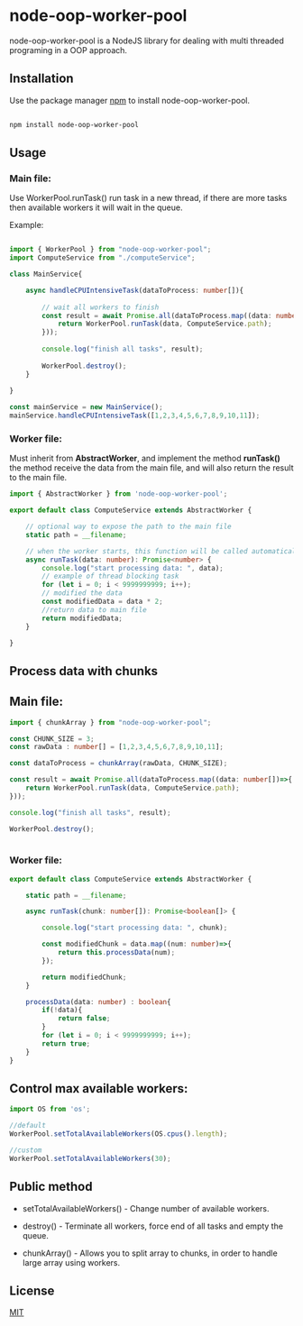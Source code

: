 
  
#  node-oop-worker-pool

node-oop-worker-pool is a NodeJS library for dealing with multi threaded programing in a OOP approach.

##  Installation

Use the package manager [npm](https://www.npmjs.com/package/node-oop-worker-pool) to install node-oop-worker-pool.

```bash

npm install node-oop-worker-pool

```

##  Usage
### Main file:

Use WorkerPool.runTask() run task in a new thread, if there are more tasks then available workers it will wait in the queue.

Example:

```ts

import { WorkerPool } from "node-oop-worker-pool";
import ComputeService from "./computeService";

class MainService{

    async handleCPUIntensiveTask(dataToProcess: number[]){ 
        
        // wait all workers to finish
        const result = await Promise.all(dataToProcess.map((data: number)=>{
            return WorkerPool.runTask(data, ComputeService.path);
        }));
    
        console.log("finish all tasks", result);
    
        WorkerPool.destroy();
    }
	
}

const mainService = new MainService();
mainService.handleCPUIntensiveTask([1,2,3,4,5,6,7,8,9,10,11]);

```

### Worker file:
Must inherit from **AbstractWorker**, and implement the method **runTask()** the method receive the data from the main file, and will also return the result to the main file.

```ts
import { AbstractWorker } from 'node-oop-worker-pool';

export default class ComputeService extends AbstractWorker {

	// optional way to expose the path to the main file
    static path = __filename;

	// when the worker starts, this function will be called automatically.
    async runTask(data: number): Promise<number> {
        console.log("start processing data: ", data);
        // example of thread blocking task
        for (let i = 0; i < 9999999999; i++);
		// modified the data
        const modifiedData = data * 2;
		//return data to main file
		return modifiedData;
    }

}
```
##  Process data with chunks

## Main file:

```ts
import { chunkArray } from "node-oop-worker-pool";

const CHUNK_SIZE = 3;
const rawData : number[] = [1,2,3,4,5,6,7,8,9,10,11];

const dataToProcess = chunkArray(rawData, CHUNK_SIZE);

const result = await Promise.all(dataToProcess.map((data: number[])=>{
	return WorkerPool.runTask(data, ComputeService.path);
}));

console.log("finish all tasks", result);

WorkerPool.destroy();
    

```
### Worker file:

```ts
export default class ComputeService extends AbstractWorker {

    static path = __filename;

    async runTask(chunk: number[]): Promise<boolean[]> {

        console.log("start processing data: ", chunk);

        const modifiedChunk = data.map((num: number)=>{
            return this.processData(num);
        });

        return modifiedChunk;
    }

    processData(data: number) : boolean{
		if(!data){
			return false;
		}
        for (let i = 0; i < 9999999999; i++);
        return true;
    }
}
```

## Control max available workers:

```ts
import OS from 'os';

//default
WorkerPool.setTotalAvailableWorkers(OS.cpus().length);

//custom
WorkerPool.setTotalAvailableWorkers(30);

```


##  Public method

- setTotalAvailableWorkers() - Change number of available workers.

- destroy() - Terminate all workers, force end of all tasks and empty the queue.

- chunkArray() - Allows you to split array to chunks, in order to handle large array using workers.


##  License

[MIT](https://choosealicense.com/licenses/mit/)